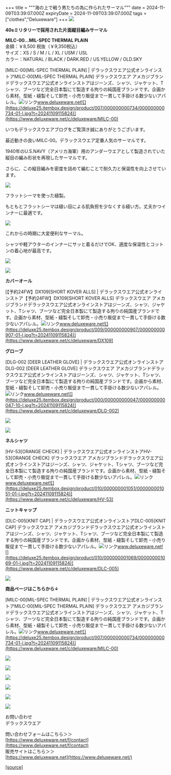+++
title = """海の上で戦う男たちの為に作られたサーマル"""
date = 2024-11-09T03:39:07.000Z
expiryDate = 2024-11-09T03:39:07.000Z
tags = ["clothes","Deluxeware"]
+++
[![](https://stat.ameba.jp/user_images/20241109/11/deluxeware/af/39/j/o0800083615507877428.jpg)](https://stat.ameba.jp/user_images/20241109/11/deluxeware/af/39/j/o0800083615507877428.jpg)

**40sミリタリーで採用された片面縦目編みサーマル**

**MILC-00...MIL-SPEC THERMAL PLAIN**  
金額：￥8,500 税抜（￥9,350税込）  
サイズ：XS / S / M / L / XL / USM / USL  
カラー：NATURAL / BLACK / DARK.RED / US.YELLOW / OLD.SKY

[MILC-00\[MIL-SPEC THERMAL PLAIN\] | デラックスウエア公式オンラインストアMILC-00\[MIL-SPEC THERMAL PLAIN\] デラックスウエア アメカジブランドデラックスウエア公式オンラインストアはジーンズ、シャツ、ジャケット、Tシャツ、ブーツなど完全日本製にて製造する拘りの純国産ブランドです。企画から素材、型紙・縫製そして卸売・小売り販促まで一貫して手掛ける数少ないアパレル。![リンク](https://c.stat100.ameba.jp/ameblo/symbols/v3.20.0/svg/gray/editor_link.svg)www.deluxeware.net![](https://deluxe25.itembox.design/product/007/000000000734/000000000734-01-l.jpg?t=20241109115824)](https://www.deluxeware.net/c/deluxeware/MILC-00)

いつもデラックスウエアブログをご覧頂き誠にありがとうございます。

最近動きの良いMILC-00。デラックスウエア定番人気のサーマルです。

1940年のU.S.NAVY（アメリカ海軍）用のアンダーウエアとして製造されていた縦目の編み形状を再現したサーマルです。

さらに、この縦目編みを密度を詰めて編むことで耐久力と保温性を向上させています。

[![](https://stat.ameba.jp/user_images/20241109/12/deluxeware/4e/e3/j/o0800106715507878414.jpg)](https://stat.ameba.jp/user_images/20241109/12/deluxeware/4e/e3/j/o0800106715507878414.jpg)

フラットシーマを使った縫製。

もともとフラットシーマは縫い目による肌負担を少なくする縫い方。丈夫かつインナーに最適です。

[![](https://stat.ameba.jp/user_images/20241109/12/deluxeware/49/54/j/o0800053415507888212.jpg)](https://stat.ameba.jp/user_images/20241109/12/deluxeware/49/54/j/o0800053415507888212.jpg)

これからの時期に大変便利なサーマル。

シャツや軽アウターのインナーにサッと着るだけでOK、適度な保温性とコットンの着心地が最高です。

[![](https://stat.ameba.jp/user_images/20241109/11/deluxeware/33/7f/j/o0800088715507877413.jpg)](https://stat.ameba.jp/user_images/20241109/11/deluxeware/33/7f/j/o0800088715507877413.jpg)

[![](https://stat.ameba.jp/user_images/20241109/12/deluxeware/41/69/j/o0800053315507877480.jpg)](https://stat.ameba.jp/user_images/20241109/12/deluxeware/41/69/j/o0800053315507877480.jpg)

**カバーオール**

[【予約24FW】DX109\[SHORT KOVER ALLS\] | デラックスウエア公式オンラインストア【予約24FW】DX109\[SHORT KOVER ALLS\] デラックスウエア アメカジブランドデラックスウエア公式オンラインストアはジーンズ、シャツ、ジャケット、Tシャツ、ブーツなど完全日本製にて製造する拘りの純国産ブランドです。企画から素材、型紙・縫製そして卸売・小売り販促まで一貫して手掛ける数少ないアパレル。![リンク](https://c.stat100.ameba.jp/ameblo/symbols/v3.20.0/svg/gray/editor_link.svg)www.deluxeware.net![](https://deluxe25.itembox.design/product/009/000000000907/000000000907-01-l.jpg?t=20241109115824)](https://www.deluxeware.net/c/deluxeware/DX109)

**グローブ**

[DLG-002 \[DEER LEATHER GLOVE\] | デラックスウエア公式オンラインストアDLG-002 \[DEER LEATHER GLOVE\] デラックスウエア アメカジブランドデラックスウエア公式オンラインストアはジーンズ、シャツ、ジャケット、Tシャツ、ブーツなど完全日本製にて製造する拘りの純国産ブランドです。企画から素材、型紙・縫製そして卸売・小売り販促まで一貫して手掛ける数少ないアパレル。![リンク](https://c.stat100.ameba.jp/ameblo/symbols/v3.20.0/svg/gray/editor_link.svg)www.deluxeware.net![](https://deluxe25.itembox.design/product/000/000000000047/000000000047-10-l.jpg?t=20241109115824)](https://www.deluxeware.net/c/deluxeware/DLG-002)

[![](https://stat.ameba.jp/user_images/20241109/11/deluxeware/69/79/j/o0800086715507877425.jpg)](https://stat.ameba.jp/user_images/20241109/11/deluxeware/69/79/j/o0800086715507877425.jpg)

[![](https://stat.ameba.jp/user_images/20241109/12/deluxeware/2a/b1/j/o0800053315507877479.jpg)](https://stat.ameba.jp/user_images/20241109/12/deluxeware/2a/b1/j/o0800053315507877479.jpg)

**ネルシャツ**

[HV-53\[ORANGE CHECK\] | デラックスウエア公式オンラインストアHV-53\[ORANGE CHECK\] デラックスウエア アメカジブランドデラックスウエア公式オンラインストアはジーンズ、シャツ、ジャケット、Tシャツ、ブーツなど完全日本製にて製造する拘りの純国産ブランドです。企画から素材、型紙・縫製そして卸売・小売り販促まで一貫して手掛ける数少ないアパレル。![リンク](https://c.stat100.ameba.jp/ameblo/symbols/v3.20.0/svg/gray/editor_link.svg)www.deluxeware.net![](https://deluxe25.itembox.design/product/010/000000001051/000000001051-01-l.jpg?t=20241109115824)](https://www.deluxeware.net/c/deluxeware/HV-53)

**ニットキャップ**

[DLC-005\[KNIT CAP\] | デラックスウエア公式オンラインストアDLC-005\[KNIT CAP\] デラックスウエア アメカジブランドデラックスウエア公式オンラインストアはジーンズ、シャツ、ジャケット、Tシャツ、ブーツなど完全日本製にて製造する拘りの純国産ブランドです。企画から素材、型紙・縫製そして卸売・小売り販促まで一貫して手掛ける数少ないアパレル。![リンク](https://c.stat100.ameba.jp/ameblo/symbols/v3.20.0/svg/gray/editor_link.svg)www.deluxeware.net![](https://deluxe25.itembox.design/product/010/000000001069/000000001069-01-l.jpg?t=20241109115824)](https://www.deluxeware.net/c/deluxeware/DLC-005)

[![](https://stat.ameba.jp/user_images/20241109/12/deluxeware/b8/dc/j/o0800120015507891228.jpg)](https://stat.ameba.jp/user_images/20241109/12/deluxeware/b8/dc/j/o0800120015507891228.jpg)

**商品ページはこちらから↓**

[MILC-00\[MIL-SPEC THERMAL PLAIN\] | デラックスウエア公式オンラインストアMILC-00\[MIL-SPEC THERMAL PLAIN\] デラックスウエア アメカジブランドデラックスウエア公式オンラインストアはジーンズ、シャツ、ジャケット、Tシャツ、ブーツなど完全日本製にて製造する拘りの純国産ブランドです。企画から素材、型紙・縫製そして卸売・小売り販促まで一貫して手掛ける数少ないアパレル。![リンク](https://c.stat100.ameba.jp/ameblo/symbols/v3.20.0/svg/gray/editor_link.svg)www.deluxeware.net![](https://deluxe25.itembox.design/product/007/000000000734/000000000734-01-l.jpg?t=20241109115824)](https://www.deluxeware.net/c/deluxeware/MILC-00)

[![](https://stat.ameba.jp/user_images/20241029/15/deluxeware/ac/ef/j/o1200050015503631118.jpg?caw=800)](https://www.deluxeware.net/f/STACKMAN)

[![](https://stat.ameba.jp/user_images/20241029/15/deluxeware/07/cc/j/o1200050015503632904.jpg?caw=800)](https://www.deluxeware.net/c/akita)

[![](https://stat.ameba.jp/user_images/20240614/12/deluxeware/fb/b4/j/o0800026015451324172.jpg?caw=800)](https://www.deluxeware.net/c/2024FWreserveall)

[![](https://stat.ameba.jp/user_images/20240315/15/deluxeware/04/7f/j/o0800026015413271803.jpg?caw=800)](https://www.instagram.com/deluxeware/?hl=ja)

[![](https://stat.ameba.jp/user_images/20220415/12/deluxeware/3b/ce/j/o0800026015103175481.jpg?caw=800)](https://www.deluxeware.net/f/headstore)

[![](https://stat.ameba.jp/user_images/20220415/12/deluxeware/d7/c6/j/o0800026015103175487.jpg?caw=800)](https://www.deluxeware.net/)

お問い合わせ  
デラックスウエア

問い合わせフォームはこちら＞＞  
[https://www.deluxeware.net/f/contact](https://www.deluxeware.net/f/contact)  
販売サイトはこちら＞＞  
[https://www.deluxeware.net](https://www.deluxeware.net/)

[[source]](https://ameblo.jp/deluxeware/entry-12874369026.html)
